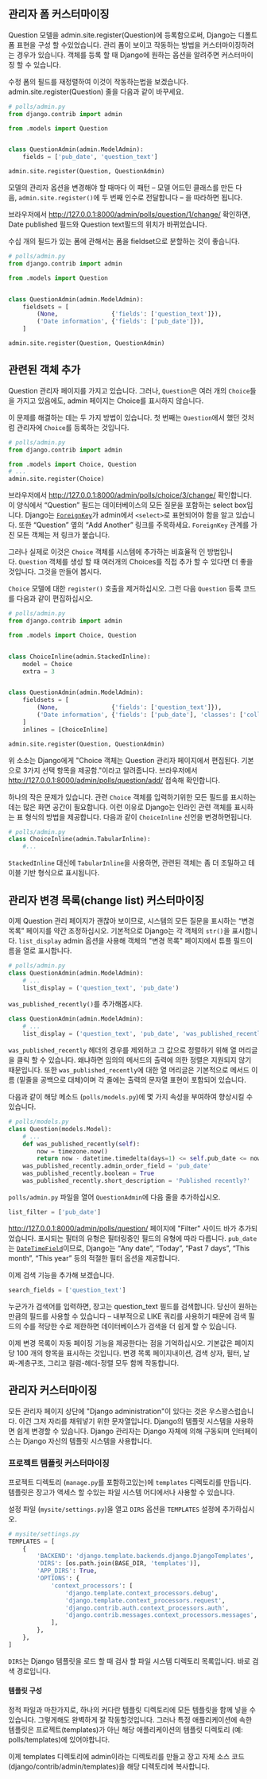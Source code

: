 ## 관리자 폼 커스터마이징

Question 모델을 admin.site.register(Question)에 등록함으로써, Django는 디폴트 폼 표현을 구성 할 수있었습니다. 관리 폼이 보이고 작동하는 방법을 커스터마이징하려는 경우가 있습니다. 객체를 등록 할 때 Django에 원하는 옵션을 알려주면 커스터마이징 할 수 있습니다.

수정 폼의 필드를 재정렬하여 이것이 작동하는법을 보겠습니다. admin.site.register(Question) 줄을 다음과 같이 바꾸세요.

```python
# polls/admin.py
from django.contrib import admin

from .models import Question


class QuestionAdmin(admin.ModelAdmin):
    fields = ['pub_date', 'question_text']

admin.site.register(Question, QuestionAdmin)
```

모델의 관리자 옵션을 변경해야 할 때마다 이 패턴 – 모델 어드민 클래스를 만든 다음, `admin.site.register()`에 두 번째 인수로 전달합니다 – 을 따라하면 됩니다.

브라우저에서 http://127.0.0.1:8000/admin/polls/question/1/change/ 확인하면, Date published 필드와 Question text필드의 위치가 바뀌었습니다.

수십 개의 필드가 있는 폼에 관해서는 폼을 fieldset으로 분할하는 것이 좋습니다.

```python
# polls/admin.py
from django.contrib import admin

from .models import Question


class QuestionAdmin(admin.ModelAdmin):
    fieldsets = [
        (None,               {'fields': ['question_text']}),
        ('Date information', {'fields': ['pub_date']}),
    ]

admin.site.register(Question, QuestionAdmin)
```



## 관련된 객체 추가

Question 관리자 페이지를 가지고 있습니다. 그러나, `Question`은 여러 개의 `Choice`들을 가지고 있음에도, admin 페이지는 Choice를 표시하지 않습니다.

이 문제를 해결하는 데는 두 가지 방법이 있습니다. 첫 번째는 `Question`에서 했던 것처럼 관리자에 `Choice`를 등록하는 것입니다. 

```python
# polls/admin.py
from django.contrib import admin

from .models import Choice, Question
# ...
admin.site.register(Choice)
```

브라우저에서 http://127.0.0.1:8000/admin/polls/choice/3/change/ 확인합니다. 이 양식에서 “Question” 필드는 데이터베이스의 모든 질문을 포함하는 select box입니다. Django는 [`ForeignKey`](http://django-document-korean.readthedocs.io/ko/latest/ref/models/fields.html#django.db.models.ForeignKey)가 admin에서 `<select>`로 표현되어야 함을 알고 있습니다. 또한 “Question” 옆의 “Add Another” 링크를 주목하세요. `ForeignKey` 관계를 가진 모든 객체는 저 링크가 붙습니다. 

그러나 실제로 이것은 `Choice` 객체를 시스템에 추가하는 비효율적 인 방법입니다. `Question` 객체를 생성 할 때 여러개의 Choices를 직접 추가 할 수 있다면 더 좋을 것입니다. 그것을 만들어 봅시다.

`Choice` 모델에 대한 `register()` 호출을 제거하십시오. 그런 다음 `Question` 등록 코드를 다음과 같이 편집하십시오.

```python
# polls/admin.py
from django.contrib import admin

from .models import Choice, Question


class ChoiceInline(admin.StackedInline):
    model = Choice
    extra = 3


class QuestionAdmin(admin.ModelAdmin):
    fieldsets = [
        (None,               {'fields': ['question_text']}),
        ('Date information', {'fields': ['pub_date'], 'classes': ['collapse']}),
    ]
    inlines = [ChoiceInline]

admin.site.register(Question, QuestionAdmin)
```

위 소소는 Django에게 "Choice 객체는 Question 관리자 페이지에서 편집된다. 기본으로 3가지 선택 항목을 제공함."이라고 알려줍니다. 브라우저에서 http://127.0.0.1:8000/admin/polls/question/add/ 접속해 확인합니다.

하나의 작은 문제가 있습니다. 관련 `Choice` 객체를 입력하기위한 모든 필드를 표시하는 데는 많은 화면 공간이 필요합니다. 이런 이유로 Django는 인라인 관련 객체를 표시하는 표 형식의 방법을 제공합니다. 다음과 같이 `ChoiceInline` 선언을 변경하면됩니다.

```python
# polls/admin.py
class ChoiceInline(admin.TabularInline):
    #...
```

`StackedInline` 대신에 `TabularInline`을 사용하면, 관련된 객체는 좀 더 조밀하고 테이블 기반 형식으로 표시됩니다. 



## 관리자 변경 목록(change list) 커스터마이징

이제 Question 관리 페이지가 괜찮아 보이므로, 시스템의 모든 질문을 표시하는 “변경 목록” 페이지를 약간 조정하십시오. 기본적으로 Django는 각 객체의 `str()`을 표시합니다. `list_display` admin 옵션을 사용해 객체의 "변경 목록" 페이지에서 튜플 필드이름을 열로 표시합니다.

```python
# polls/admin.py
class QuestionAdmin(admin.ModelAdmin):
    # ...
    list_display = ('question_text', 'pub_date')
```

`was_published_recently()`를 추가해봅시다.

```python
class QuestionAdmin(admin.ModelAdmin):
    # ...
    list_display = ('question_text', 'pub_date', 'was_published_recently')
```

`was_published_recently` 헤더의 경우를 제외하고 그 값으로 정렬하기 위해 열 머리글을 클릭 할 수 있습니다. 왜냐하면 임의의 메서드의 출력에 의한 정렬은 지원되지 않기 때문입니다. 또한 `was_published_recently`에 대한 열 머리글은 기본적으로 메서드 이름 (밑줄을 공백으로 대체)이며 각 줄에는 출력의 문자열 표현이 포함되어 있습니다.

다음과 같이 해당 메소드 (`polls/models.py`)에 몇 가지 속성을 부여하여 향상시킬 수 있습니다.

```python
# polls/models.py
class Question(models.Model):
    # ...
    def was_published_recently(self):
        now = timezone.now()
        return now - datetime.timedelta(days=1) <= self.pub_date <= now
    was_published_recently.admin_order_field = 'pub_date'
    was_published_recently.boolean = True
    was_published_recently.short_description = 'Published recently?'
```

`polls/admin.py` 파일을 열어 `QuestionAdmin`에 다음 줄을 추가하십시오.

```python
list_filter = ['pub_date']
```

http://127.0.0.1:8000/admin/polls/question/ 페이지에 "Filter" 사이드 바가 추가되었습니다. 표시되는 필터의 유형은 필터링중인 필드의 유형에 따라 다릅니다. `pub_date`는 [`DateTimeField`](http://django-document-korean.readthedocs.io/ko/latest/ref/models/fields.html#django.db.models.DateTimeField)이므로, Django는 “Any date”, “Today”, “Past 7 days”, “This month”, “This year” 등의 적절한 필터 옵션을 제공합니다.

이제 검색 기능을 추가해 보겠습니다.

```python
search_fields = ['question_text']
```

누군가가 검색어를 입력하면, 장고는 question_text 필드를 검색합니다. 당신이 원하는만큼의 필드를 사용할 수 있습니다 – 내부적으로 LIKE 쿼리를 사용하기 때문에 검색 필드의 수를 적당한 수로 제한하면 데이터베이스가 검색을 더 쉽게 할 수 있습니다.

이제 변경 목록이 자동 페이징 기능을 제공한다는 점을 기억하십시오. 기본값은 페이지 당 100 개의 항목을 표시하는 것입니다. 변경 목록 페이지내이션, 검색 상자, 필터, 날짜-계층구조, 그리고 컬럼-헤더-정렬 모두 함께 작동합니다.

## 관리자 커스터마이징

모든 관리자 페이지 상단에 "Django administration"이 있다는 것은 우스꽝스럽습니다. 이건 그저 자리를 채워넣기 위한 문자열입니다. Django의 템플릿 시스템을 사용하면 쉽게 변경할 수 있습니다. Django 관리자는 Django 자체에 의해 구동되며 인터페이스는 Django 자신의 템플릿 시스템을 사용합니다.

### 프로젝트 템플릿 커스터마이징

프로젝트 디렉토리 (`manage.py`를 포함하고있는)에 `templates` 디렉토리를 만듭니다. 템플릿은 장고가 액세스 할 수있는 파일 시스템 어디에서나 사용할 수 있습니다. 

설정 파일 (`mysite/settings.py`)을 열고 `DIRS` 옵션을 `TEMPLATES` 설정에 추가하십시오.

```python
# mysite/settings.py
TEMPLATES = [
    {
        'BACKEND': 'django.template.backends.django.DjangoTemplates',
        'DIRS': [os.path.join(BASE_DIR, 'templates')],
        'APP_DIRS': True,
        'OPTIONS': {
            'context_processors': [
                'django.template.context_processors.debug',
                'django.template.context_processors.request',
                'django.contrib.auth.context_processors.auth',
                'django.contrib.messages.context_processors.messages',
            ],
        },
    },
]
```

`DIRS`는 Django 템플릿을 로드 할 때 검사 할 파일 시스템 디렉토리 목록입니다. 바로 검색 경로입니다.

#### 템플릿 구성

정적 파일과 마찬가지로, 하나의 커다란 템플릿 디렉토리에 모든 템플릿을 함께 넣을 수 있습니다. 그렇게해도 완벽하게 잘 작동할것입니다. 그러나 특정 애플리케이션에 속한 템플릿은 프로젝트(templates)가 아닌 해당 애플리케이션의 템플릿 디렉토리 (예: polls/templates)에 있어야합니다. 

이제 templates 디렉토리에 admin이라는 디렉토리를 만들고 장고 자체 소스 코드 (django/contrib/admin/templates)을 해당 디렉토리에 복사합니다.



